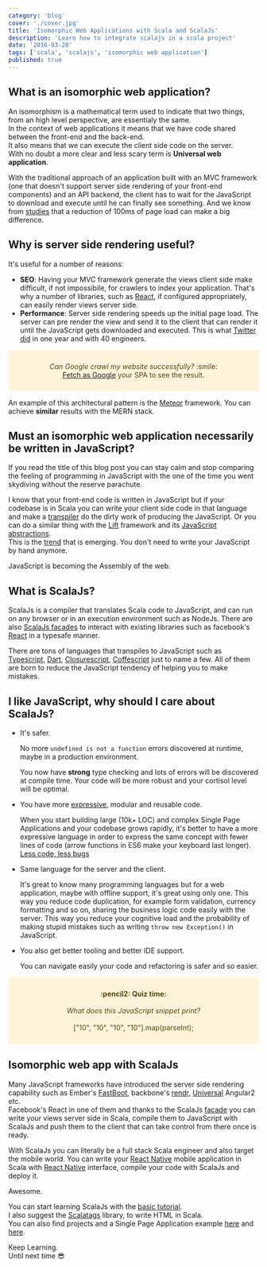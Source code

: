 ```yaml
---
category: 'blog'
cover: './cover.jpg'
title: 'Isomorphic Web Applications with Scala and ScalaJs'
description: 'Learn how to integrate scalajs in a scala project'
date: '2016-03-20'
tags: ['scala', 'scalajs', 'isomorphic web application']
published: true
---
```


<article class="prose lg:prose-lg xl:prose-xl">

## What is an isomorphic web application? ##

An isomorphism is a mathematical term used to indicate that two things, from an high level perspective, are essentialy the same.  
In the context of web applications it means that we have code shared between the front-end and the back-end.  
It also means that we can execute the client side code on the server.  
With no doubt a more clear and less scary term is **Universal web application**.    

With the traditional approach of an application built with an MVC framework (one that doesn't support server side rendering of your front-end components) and an API backend, the client has to wait for the JavaScript to download and execute until he can finally see something. And we know from <a href="http://blog.gigaspaces.com/amazon-found-every-100ms-of-latency-cost-them-1-in-sales/" target="_blank" rel="noopener noreferrer">studies</a> that a reduction of 100ms of page load can make a big difference.



## Why is server side rendering useful? ##

It's useful for a number of reasons:

 - **SEO**: Having your MVC framework generate the views client side make difficult, if not impossibile, for crawlers to index your application. That's why a number of libraries, such as <a href="https://reactjs.org/" target="_blank" rel="noopener noreferrer">React</a>, if configured appropriately, can easily render views server side.
 - **Performance**: Server side rendering speeds up the initial page load. The server can pre render the view and send it to the client that can render it until the JavaScript gets downloaded and executed. This is what <a href="https://blog.twitter.com/2012/improving-performance-on-twittercom" target="_blank" rel="noopener noreferrer">Twitter did</a> in one year and with 40 engineers.

<div style="background-color:#fff4db; color:#53450e; padding: 25px; border-radius:5px; text-align:center">
		<i>Can Google crawl my website successfully?</i> :smile:<br/>
		<a href="https://www.google.com/webmasters/tools/googlebot-fetch">Fetch as Google</a> your SPA to see the result.
</div>


An example of this architectural pattern is the <a href="https://www.meteor.com/" target="_blank" rel="noopener noreferrer">Meteor</a> framework.
You can achieve **similar** results with the MERN stack.

## Must an isomorphic web application necessarily be written in JavaScript? ##

If you read the title of this blog post you can stay calm and stop comparing the feeling of programming in JavaScript with the one of the time you went skydiving without the reserve parachute.

I know that your front-end code is written in JavaScript but if your codebase is in Scala you can write your client side code in that language and make a <a href="https://en.wikipedia.org/wiki/Source-to-source_compiler" target="_blank" rel="noopener noreferrer">transpiler</a> do the dirty work of producing the JavaScript. Or you can do a similar thing with the <a href="http://www.liftweb.net/" target="_blank" rel="noopener noreferrer">Lift</a> framework and its <a href="http://exploring.liftweb.net/master/index-10.html" target="_blank" rel="noopener noreferrer">JavaScript abstractions</a>.  
This is the <a href="https://github.com/jashkenas/coffeescript/wiki/list-of-languages-that-compile-to-js" target="_blank" rel="noopener noreferrer">trend</a> that is emerging. You don't need to write your JavaScript by hand anymore.

JavaScript is becoming the Assembly of the web.


## What is ScalaJs? ##
ScalaJs is a compiler that translates Scala code to JavaScript, and can run on any browser or in an execution environment such as NodeJs. 
There are also <a href="https://www.scala-js.org/libraries/facades.html" target="_blank" rel="noopener noreferrer">ScalaJs facades</a> to interact with existing libraries such as facebook's <a href="https://github.com/japgolly/scalajs-react" target="_blank" rel="noopener noreferrer">React</a> in a typesafe manner. 


There are tons of languages that transpiles to JavaScript such as <a href="https://www.typescriptlang.org/" target="_blank" rel="noopener noreferrer">Typescript</a>, <a href="https://dart.dev/" target="_blank" rel="noopener noreferrer">Dart</a>, <a href="https://clojurescript.org/" target="_blank" rel="noopener noreferrer">Closurescript</a>, <a href="https://coffeescript.org/" target="_blank" rel="noopener noreferrer">Coffescript</a> just to name a few.
All of them are born to reduce the JavaScript tendency of helping you to make mistakes.



## I like JavaScript, why should I care about ScalaJs? ##

 - It's safer. 

   No more `undefined is not a function` errors discovered at runtime, maybe in a production environment. 

   You now have **strong** type checking and lots of errors will be discovered at compile time. Your code will be more robust and your cortisol level will be optimal.

 - You have more <a href="https://en.wikipedia.org/wiki/Expressive_power_(computer_science)" target="_blank" rel="noopener noreferrer">expressive</a>, modular and reusable code. 

   When you start building large (10k+ LOC) and complex Single Page Applications and your codebase grows rapidly, it's better to have a more expressive language in order to express the same concept with fewer lines of code (arrow functions in ES6 make your keyboard last longer).   
   <a href="https://en.wikipedia.org/wiki/Halstead_complexity_measures" target="_blank" rel="noopener noreferrer">Less code, less bugs</a>



 - Same language for the server and the client. 

   It's great to know many programming languages but for a web application, maybe with offline support, it's great using only one. This way you reduce code duplication, for example form validation, currency formatting and so on, sharing the business logic code easily with the server. This way you reduce your cognitive load and the probability of making stupid mistakes such as writing `throw new Exception()` in JavaScript.  

 - You also get better tooling and better IDE support. 

   You can navigate easily your code and refactoring is safer and so easier.


<div style="background-color:#fff4db; color:#53450e; padding: 25px; border-radius:5px; text-align:center">
		<strong>:pencil2: Quiz time: </strong>
		<br/>
		<br/>
		<i>What does this JavaScript snippet print?</i>
		<br/>
		<br/>
		["10", "10", "10", "10"].map(parseInt);
		
</div>

## Isomorphic web app with ScalaJs ##

Many JavaScript frameworks have introduced the server side rendering capability such as Ember's <a href="https://github.com/tildeio/ember-cli-fastboot" target="_blank" rel="noopener noreferrer">FastBoot</a>, backbone's <a href="https://github.com/rendrjs/rendr" target="_blank" rel="noopener noreferrer">rendr</a>, <a href="https://github.com/angular/universal" target="_blank" rel="noopener noreferrer">Universal</a> Angular2 etc.  
Facebook's React in one of them and thanks to the ScalaJs <a href="https://github.com/japgolly/scalajs-react" target="_blank" rel="noopener noreferrer">facade</a> you can write your views server side in Scala, compile them to JavaScript with ScalaJs and push them to the client that can take control from there once is ready.


With ScalaJs you can literally be a full stack Scala engineer and also target the mobile world. 
You can write your <a href="https://reactnative.dev/" target="_blank" rel="noopener noreferrer">React Native</a> mobile application in Scala with <a href="https://github.com/scalajs-react-interface/sri#sri" target="_blank" rel="noopener noreferrer">React Native</a> interface, compile your code with ScalaJs and deploy it. 

Awesome.

You can start learning ScalaJs with the <a href="http://www.scala-js.org/doc/tutorial/basic/" target="_blank" rel="noopener noreferrer">basic tutorial</a>.  
I also suggest the <a href="http://www.lihaoyi.com/scalatags/" target="_blank" rel="noopener noreferrer">Scalatags</a> library, to write HTML in Scala.  
You can also find projects and a Single Page Application example <a href="https://github.com/lihaoyi/workbench-example-app" target="_blank" rel="noopener noreferrer">here</a> and <a href="https://github.com/ochrons/scalajs-spa-tutorial" target="_blank" rel="noopener noreferrer">here</a>.



Keep Learning.  
Until next time :sunglasses:

</article>